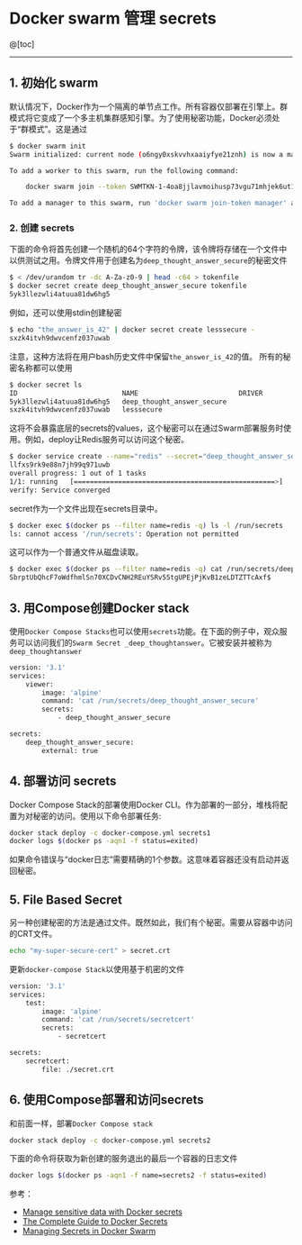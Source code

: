# Docker swarm 管理 secrets
@[toc]

---
##  1. 初始化 swarm
默认情况下，Docker作为一个隔离的单节点工作。所有容器仅部署在引擎上。群模式将它变成了一个多主机集群感知引擎。为了使用秘密功能，Docker必须处于“群模式”。这是通过

```bash
$ docker swarm init
Swarm initialized: current node (o6ngy0xskvvhxaaiyfye21znh) is now a manager.

To add a worker to this swarm, run the following command:

    docker swarm join --token SWMTKN-1-4oa8jjlavmoihusp73vgu71mhjek6ut1qkapzqnhtxdq5xzv0t-04anuyasgyv0p4xiqn4ga16fe 172.17.0.9:2377

To add a manager to this swarm, run 'docker swarm join-token manager' and follow the instructions.
```
### 2. 创建 secrets
下面的命令将首先创建一个随机的64个字符的令牌，该令牌将存储在一个文件中以供测试之用。令牌文件用于创建名为`deep_thought_answer_secure`的秘密文件

```bash
$ < /dev/urandom tr -dc A-Za-z0-9 | head -c64 > tokenfile
$ docker secret create deep_thought_answer_secure tokenfile
5yk3llezwli4atuua81dw6hg5
```

例如，还可以使用stdin创建秘密

```bash
$ echo "the_answer_is_42" | docker secret create lesssecure -
sxzk4itvh9dwvcenfz037uwab
```
注意，这种方法将在用户bash历史文件中保留`the_answer_is_42`的值。
所有的秘密名称都可以使用

```bash
$ docker secret ls
ID                          NAME                         DRIVER              CREATED              UPDATED
5yk3llezwli4atuua81dw6hg5   deep_thought_answer_secure                       About a minute ago   About a minute ago
sxzk4itvh9dwvcenfz037uwab   lesssecure                                       53 seconds ago       53 seconds ago
```
这将不会暴露底层的secrets的values，这个秘密可以在通过Swarm部署服务时使用。例如，deploy让Redis服务可以访问这个秘密。

```bash
$ docker service create --name="redis" --secret="deep_thought_answer_secure" redis
llfxs9rk9e88n7jh99q971uwb
overall progress: 1 out of 1 tasks 
1/1: running   [==================================================>] 
verify: Service converged 
```
secret作为一个文件出现在secrets目录中。

```bash
$ docker exec $(docker ps --filter name=redis -q) ls -l /run/secrets
ls: cannot access '/run/secrets': Operation not permitted
```
这可以作为一个普通文件从磁盘读取。

```bash
$ docker exec $(docker ps --filter name=redis -q) cat /run/secrets/deep_thought_answer_secure
SbrptUbQhcF7oWdfhmlSn70XCDvCNH2REuYSRv55tgUPEjPjKvB1zeLDTZTTcAxf$ 
```

## 3. 用Compose创建Docker stack
使用`Docker Compose Stacks`也可以使用`secrets`功能。在下面的例子中，观众服务可以访问我们的`Swarm Secret _deep_thoughtanswer`。它被安装并被称为`deep_thoughtanswer`

```bash
version: '3.1'
services:
    viewer:
        image: 'alpine'
        command: 'cat /run/secrets/deep_thought_answer_secure'
        secrets:
            - deep_thought_answer_secure

secrets:
    deep_thought_answer_secure:
        external: true
```
## 4. 部署访问 secrets

Docker Compose Stack的部署使用Docker CLI。作为部署的一部分，堆栈将配置为对秘密的访问。使用以下命令部署任务:

```bash
docker stack deploy -c docker-compose.yml secrets1
docker logs $(docker ps -aqn1 -f status=exited)
```
如果命令错误与“docker日志”需要精确的1个参数。这意味着容器还没有启动并返回秘密。

## 5. File Based Secret
另一种创建秘密的方法是通过文件。既然如此，我们有个秘密。需要从容器中访问的CRT文件。

```bash
echo "my-super-secure-cert" > secret.crt
```
更新`docker-compose Stack`以使用基于机密的文件

```bash
version: '3.1'
services:
    test:
        image: 'alpine'
        command: 'cat /run/secrets/secretcert'
        secrets:
            - secretcert

secrets:
    secretcert:
        file: ./secret.crt
```
## 6. 使用Compose部署和访问secrets
和前面一样，部署`Docker Compose stack`

```bash
docker stack deploy -c docker-compose.yml secrets2
```
下面的命令将获取为新创建的服务退出的最后一个容器的日志文件

```bash
docker logs $(docker ps -aqn1 -f name=secrets2 -f status=exited)
```

参考：

 - [Manage sensitive data with Docker secrets](https://docs.docker.com/engine/swarm/secrets/)
 - [The Complete Guide to Docker Secrets](https://earthly.dev/blog/docker-secrets/)
 - [Managing Secrets in Docker Swarm](https://semaphoreci.com/community/tutorials/managing-secrets-in-docker-swarm)

